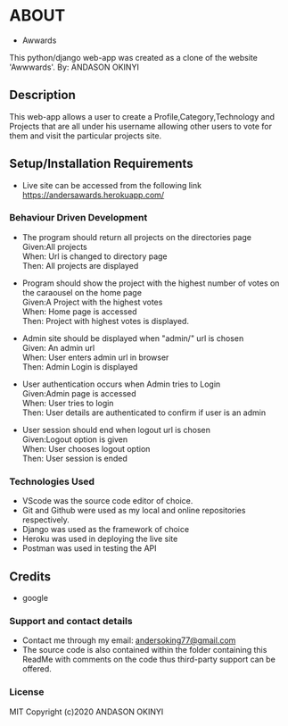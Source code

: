 # ABOUT
- Awwards

This python/django web-app was created as a clone of the website 'Awwwards'. 
By: ANDASON OKINYI

## Description
This web-app allows a user to create a Profile,Category,Technology and Projects that are all under his username allowing other users to vote for them and visit the particular projects site.

## Setup/Installation Requirements
* Live site can be accessed from the following link https://andersawards.herokuapp.com/



### Behaviour Driven Development
* The program should return all projects on the directories page<br>
Given:All projects<br>
When: Url is changed to directory page<br>
Then: All projects are displayed<br>

* Program should show the project with the highest number of votes on the caraousel on the home page<br>
Given:A Project with the highest votes<br>
When: Home page is accessed <br>
Then: Project with highest votes is displayed.<br>

* Admin site should be displayed when "admin/" url is chosen<br>
Given: An admin url<br>
When: User enters admin url in browser<br>
Then: Admin Login is displayed<br>

* User authentication occurs when Admin tries to Login<br>
Given:Admin page is accessed<br>
When: User tries to login<br>
Then: User details are authenticated to confirm if user is an admin<br>

* User session should end when logout url is chosen<br>
Given:Logout option is given<br>
When: User chooses logout option<br>
Then: User session is ended<br>


### Technologies Used
* VScode was the source code editor of choice.
* Git and Github were used as my local and online repositories respectively.
* Django was used as the framework of choice
* Heroku was used in deploying the live site
* Postman was used in testing the API
 
 ## Credits
- google
### Support and contact details
* Contact me through my email: andersoking77@gmail.com
* The source code is also contained within the folder containing this ReadMe with comments on the code thus third-party support can be offered.

### License
MIT
Copyright (c)2020 ANDASON OKINYI 